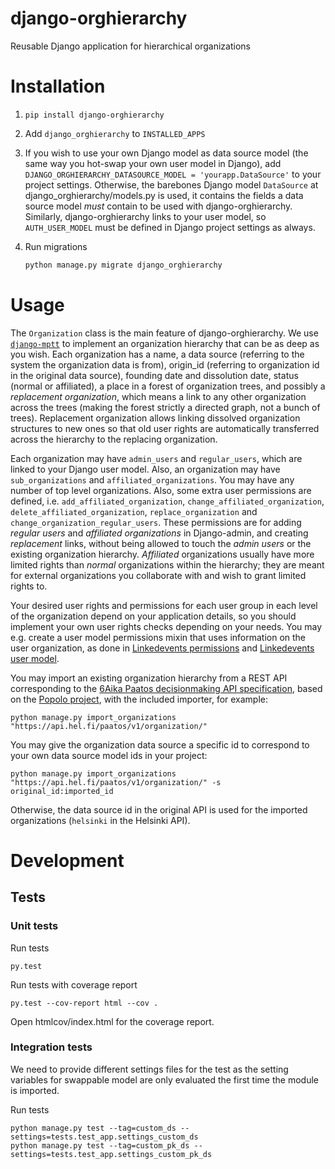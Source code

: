 # django-orghierarchy

Reusable Django application for hierarchical organizations

# Installation

1. `pip install django-orghierarchy`

2. Add `django_orghierarchy` to `INSTALLED_APPS`

3. If you wish to use your own Django model as data source model (the same way you hot-swap your own user model in Django), add `DJANGO_ORGHIERARCHY_DATASOURCE_MODEL = 'yourapp.DataSource'` to your project settings. Otherwise, the barebones Django model `DataSource` at django_orghierarchy/models.py is used, it contains the fields a data source model *must* contain to be used with django-orghierarchy. Similarly, django-orghierarchy links to your user model, so `AUTH_USER_MODEL` must be defined in Django project settings as always.

4. Run migrations

    ```python
    python manage.py migrate django_orghierarchy
    ```

# Usage

The `Organization` class is the main feature of django-orghierarchy. We use [`django-mptt`](https://github.com/django-mptt/django-mptt/) to implement an organization hierarchy that can be as deep as you wish. Each organization has a name, a data source (referring to the system the organization data is from), origin_id (referring to organization id in the original data source), founding date and dissolution date, status (normal or affiliated), a place in a forest of organization trees, and possibly a *replacement organization*, which means a link to any other organization across the trees (making the forest strictly a directed graph, not a bunch of trees). Replacement organization allows linking dissolved organization structures to new ones so that old user rights are automatically transferred across the hierarchy to the replacing organization.

Each organization may have `admin_users` and `regular_users`, which are linked to your Django user model. Also, an organization may have `sub_organizations` and `affiliated_organizations`. You may have any number of top level organizations. Also, some extra user permissions are defined, i.e. `add_affiliated_organization`, `change_affiliated_organization`, `delete_affiliated_organization`, `replace_organization` and `change_organization_regular_users`. These permissions are for adding *regular users* and *affiliated organizations* in Django-admin, and creating *replacement* links, without being allowed to touch the *admin users* or the existing organization hierarchy. *Affiliated* organizations usually have more limited rights than *normal* organizations within the hierarchy; they are meant for external organizations you collaborate with and wish to grant limited rights to.

Your desired user rights and permissions for each user group in each level of the organization depend on your application details, so you should implement your own user rights checks depending on your needs. You may e.g. create a user model permissions mixin that uses information on the user organization, as done in [Linkedevents permissions](https://github.com/City-of-Helsinki/linkedevents/blob/master/events/permissions.py) and [Linkedevents user model](https://github.com/City-of-Helsinki/linkedevents/blob/master/helevents/models.py).

You may import an existing organization hierarchy from a REST API corresponding to the [6Aika Paatos decisionmaking API specification](https://github.com/6aika/api-paatos), based on the [Popolo project](http://www.popoloproject.com/), with the included importer, for example:

    python manage.py import_organizations "https://api.hel.fi/paatos/v1/organization/"
    
You may give the organization data source a specific id to correspond to your own data source model ids in your project:

    python manage.py import_organizations "https://api.hel.fi/paatos/v1/organization/" -s original_id:imported_id

Otherwise, the data source id in the original API is used for the imported organizations (`helsinki` in the Helsinki API).

# Development

## Tests

### Unit tests

Run tests

    py.test

Run tests with coverage report

    py.test --cov-report html --cov .
    
Open htmlcov/index.html for the coverage report.

### Integration tests

We need to provide different settings files for the test as the
setting variables for swappable model are only evaluated the first
time the module is imported.

Run tests

    python manage.py test --tag=custom_ds --settings=tests.test_app.settings_custom_ds
    python manage.py test --tag=custom_pk_ds --settings=tests.test_app.settings_custom_pk_ds

